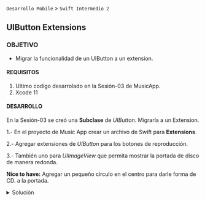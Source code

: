  `Desarrollo Mobile` > `Swift Intermedio 2`
	
## UIButton Extensions

### OBJETIVO 

- Migrar la funcionalidad de un UIButton a un extension.

#### REQUISITOS 

1. Ultimo codigo desarrolado en la Sesión-03 de MusicApp.
2. Xcode 11

#### DESARROLLO

En la Sesión-03 se creó una **Subclase** de *UIButton*. Migrarla a un Extension.

1.- En el proyecto de Music App crear un archivo de Swift para **Extensions**.

2.- Agregar extensiones de *UIButton* para los botones de reproducción.

3.- También uno para *UIImageView* que permita mostrar la portada de disco de manera redonda.

**Nice to have:** Agregar un pequeño círculo en el centro para darle forma de CD. a la portada. 

<details>
	<summary>Solución</summary>
	<p> Crear un archivo Extensions en el proyecto de Music App.</p>
	<p>La clase de PlayerButton mantendra solo los properties</p>
	<p>Crearemos un extension en esta clase</p>
```
class PlayerButton: UIButton {
  var icon: UIImage?
  var secondIcon: UIImage?
  var isPlaying: Bool = false
}
```
<p>Luego creamos un extension sobre UIButton.</p>

```

extension UIButton {
  override open var isHighlighted: Bool {
    get {
      return super.isHighlighted
    }
    set {
      if newValue {
        backgroundColor = greenSelectedCell
      }
      else {
        backgroundColor = .black
      }
      super.isHighlighted = newValue
    }
  }
}
```

</details> 


